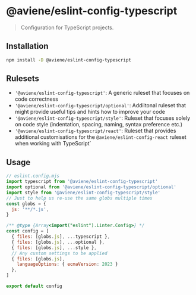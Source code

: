 # @aviene/eslint-config-typescript

> Configuration for TypeScript projects.

## Installation

```sh
npm install -D @aviene/eslint-config-typescript
```

## Rulesets

- `'@aviene/eslint-config-typescript'`: A generic ruleset that focuses on code correctness
- `'@aviene/eslint-config-typescript/optional'`: Addiitonal ruleset that might provide useful tips and hints how to improve your code
- `'@aviene/eslint-config-typescript/style'`: Ruleset that focuses solely on code style (indentation, spacing, naming, syntax preference etc.)
- `'@aviene/eslint-config-typescript/react'`: Ruleset that provides additional customisations for the `@aviene/eslint-config-react` ruleset when working with TypeScript`

## Usage

```js
// eslint.config.mjs
import typescript from '@aviene/eslint-config-typescript'
import optional from '@aviene/eslint-config-typescript/optional'
import style from '@aviene/eslint-config-typescript/style'
// Just to help us re-use the same globs multiple times
const globs = {
  js: '**/*.js',
}

/** @type {Array<import("eslint").Linter.Config>} */
const config = [
  { files: [globs.js], ...typescript },
  { files: [globs.js], ...optional },
  { files: [globs.js], ...style },
  // Any custom settings to be applied
  { files: [globs.js],
    languageOptions: { ecmaVersion: 2023 }
  },
]

export default config
```